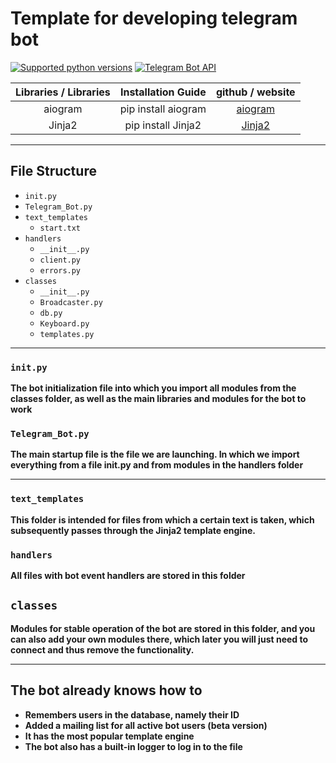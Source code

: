 # **Template for developing telegram bot**
[![Supported python versions](https://img.shields.io/pypi/pyversions/aiogram.svg?style=flat-square)](https://pypi.python.org/pypi/aiogram) [![Telegram Bot API](https://img.shields.io/badge/Telegram%20Bot%20API-5.6-blue.svg?style=flat-square&logo=telegram)](https://core.telegram.org/bots/api)

| Libraries / Libraries | Installation Guide | github / website |
|:----------------:|:---------:|:----------------:|
| aiogram | pip install aiogram | [aiogram](https://github.com/aiogram/aiogram) |
| Jinja2 | pip install Jinja2 | [Jinja2](https://github.com/pallets/jinja) |
___
## File Structure
- `init.py`
- `Telegram_Bot.py`
- `text_templates`
    - `start.txt`
- `handlers`
    - `__init__.py`
    - `client.py`
    - `errors.py`
- `classes`
    - `__init__.py`
    - `Broadcaster.py`
    - `db.py`
    - `Keyboard.py`
    - `templates.py`
___
### `init.py`
**The bot initialization file into which you import all modules from the classes folder, as well as the main libraries and modules for the bot to work**
### `Telegram_Bot.py`
**The main startup file is the file we are launching. In which we import everything from a file init.py and from modules in the handlers folder**
___
### `text_templates`
**This folder is intended for files from which a certain text is taken, which subsequently passes through the Jinja2 template engine.**
### `handlers`
**All files with bot event handlers are stored in this folder**
## `classes`
**Modules for stable operation of the bot are stored in this folder, and you can also add your own modules there, which later you will just need to connect and thus remove the functionality.**
___
## The bot already knows how to
- **Remembers users in the database, namely their ID**
- **Added a mailing list for all active bot users (beta version)**
- **It has the most popular template engine**
- **The bot also has a built-in logger to log in to the file**
